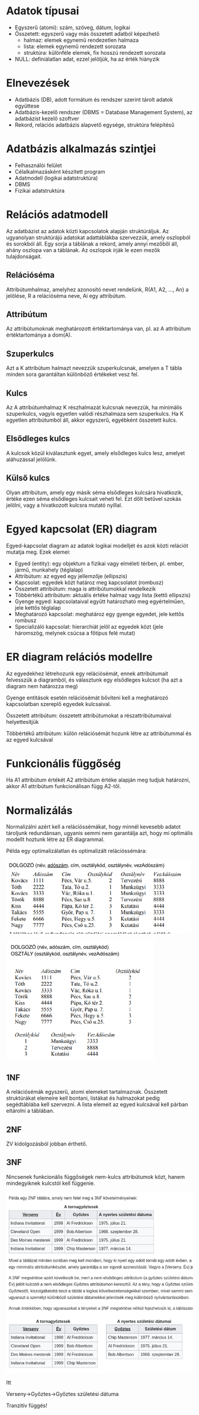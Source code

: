 # Adatok típusai

- Egyszerű (atomi): szám, szöveg, dátum, logikai
- Összetett: egyszerű vagy más összetett adatból képezhető
  - halmaz: elemek egynemű rendezetlen halmaza
  - lista: elemek egynemű rendezett sorozata
  - struktúra: különféle elemek, fix hosszú rendezett sorozata
- NULL: definiálatlan adat, ezzel jelöljük, ha az érték hiányzik

# Elnevezések

- Adatbázis (DB), adott formátum és rendszer szerint tárolt adatok együttese
- Adatbázis-kezelő rendszer (DBMS = Database Management System), az adatbázist kezelő szoftver
- Rekord, relációs adatbázis alapvető egysége, struktúra felépítésű

# Adatbázis alkalmazás szintjei

- Felhasználói felület
- Célalkalmazásként készített program
- Adatmodell (logikai adatstruktúra)
- DBMS
- Fizikai adatstruktúra

# Relációs adatmodell

Az adatbázist az adatok közti kapcsolatok alapján struktúráljuk. Az ugyanolyan struktúrájú adatokat adattáblákba szervezzük, amely oszlopból és sorokból áll. Egy sorja a táblának a rekord, amely annyi mezőből áll, ahány oszlopa van a táblának. Az oszlopok írják le ezen mezők tulajdonságait.

## Relációséma

Attribútumhalmaz, amelyhez azonosító nevet rendelünk, R(A1, A2, ..., An) a jelölése, R a relációséma neve, Ai egy attribútum.

## Attribútum

Az attribútumoknak meghatározott értéktartománya van, pl. az A attribútum értéktartománya a dom(A).

## Szuperkulcs

Azt a K attribútum halmazt nevezzük szuperkulcsnak, amelyen a T tábla minden sora garantáltan különböző értékeket vesz fel.

## Kulcs

Az A attribútumhalmaz K részhalmazát kulcsnak nevezzük, ha minimális szuperkulcs, vagyis egyetlen valódi részhalmaza sem szuperkulcs. Ha K egyetlen attribútumból áll, akkor egyszerű, egyébként összetett kulcs.

## Elsődleges kulcs

A kulcsok közül kiválasztunk egyet, amely elsődleges kulcs lesz, amelyet aláhuzással jelölünk.

## Külső kulcs

Olyan attribútum, amely egy másik séma elsődleges kulcsára hivatkozik, értéke ezen séma elsődleges kulcsait veheti fel. Ezt dőlt betűvel szokás jelölni, vagy a hivatkozott kulcsra mutató nyíllal.

# Egyed kapcsolat (ER) diagram

Egyed-kapcsolat diagram az adatok logikai modelljét és azok közti relációt mutatja meg. Ezek elemei:

- Egyed (entity): egy objektum a fizikai vagy elméleti térben, pl. ember, jármű, munkahely (téglalap)
- Attribútum: az egyed egy jellemzője (ellipszis)
- Kapcsolat: egyedek közt határoz meg kapcsolatot (rombusz)
- Összetett attribútum: maga is attribútumokkal rendelkezik
- Többértékű attribútum: aktuális értéke halmaz vagy lista (kettő ellipszis)
- Gyenge egyed: kapcsolataival együtt határozható meg egyértelműen, jele kettős téglalap
- Meghatározó kapcsolat: meghatároz egy gyenge egyedet, jele kettős rombusz
- Specializáló kapcsolat: hierarchiát jelöl az egyedek közt (jele háromszög, melynek csúcsa a főtípus felé mutat)

# ER diagram relációs modellre

Az egyedekhez létrehozunk egy relációsémát, ennek attribútumait felvesszük a diagramból, és választunk egy elsődleges kulcsot (ha azt a diagram nem határozza meg)

Gyenge entitások esetén relációsémát bővíteni kell a meghatározó kapcsolatban szereplő egyedek kulcsaival.

Összetett attribútum: összetett attribútumokat a részattribútumaival helyettesítjük

Többértékű attribútum: külön relációsémát hozunk létre az attribútummal és az egyed kulcsával

# Funkcionális függőség

Ha A1 attribútum értékét A2 attribútum értéke alapján meg tudjuk határozni, akkor A1 attribútum funkcionálisan függ A2-től.

# Normalizálás

Normalizálni azért kell a relációssémákat, hogy minnél kevesebb adatot tároljunk redundánsan, ugyanis semmi nem garantálja azt, hogy mi optimális modellt hoztunk létre az ER diagrammal.

Példa egy optimalizálatlan és optimalizált relációssémára:

![](14_wrong_table.png)

![](14_good_table.png)

## 1NF

A relációsémák egyszerű, atomi elemeket tartalmaznak.
Összetett struktúrákat elemeire kell bontani, listákat és halmazokat pedig segédtáblába kell szervezni. A lista elemeit az egyed kulcsával kell párban eltárolni a táblában.

## 2NF

ZV kidolgozásból jobban érthető.

## 3NF

Nincsenek funkcionális függőségek nem-kulcs attribútumok közt, hanem mindegyiknek kulcstól kell függenie.

![](14_3nf.png)

Itt

Verseny->Győztes->Győztes születési dátuma

Tranzitív függés!
